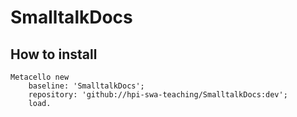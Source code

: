 # SmalltalkDocs


## How to install
```
Metacello new
	baseline: 'SmalltalkDocs';
	repository: 'github://hpi-swa-teaching/SmalltalkDocs:dev';
	load.
```
